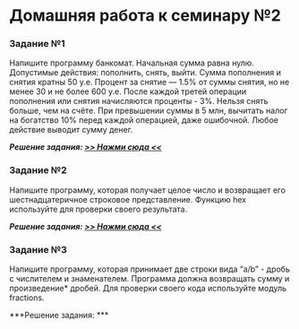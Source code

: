 # Домашняя работа к семинару №2

### Задание №1
Напишите программу банкомат. Начальная сумма равна нулю. Допустимые действия: пополнить, снять, выйти. Сумма пополнения 
и снятия кратны 50 у.е. Процент за снятие — 1.5% от суммы снятия, но не менее 30 и не более 600 у.е. После каждой третей 
операции пополнения или снятия начисляются проценты - 3%. Нельзя снять больше, чем на счёте. При превышении суммы в 
5 млн, вычитать налог на богатство 10% перед каждой операцией, даже ошибочной. Любое действие выводит сумму денег.

***Решение задания: [>> Нажми сюда <<](task_1.py)***

### Задание №2
Напишите программу, которая получает целое число и возвращает его шестнадцатеричное строковое представление. 
Функцию hex используйте для проверки своего результата.

***Решение задания: [>> Нажми сюда <<](task_2.py)***
   
### Задание №3
Напишите программу, которая принимает две строки вида “a/b” - дробь с числителем и знаменателем. Программа должна 
возвращать сумму и произведение* дробей. Для проверки своего кода используйте модуль fractions.

***Решение задания: ***
